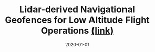 ---
title: "Lidar-derived Navigational Geofences for Low Altitude Flight Operations [(link)](https://jbs023.github.io/files/2020_aviation_forum_low_alt_flight_operations.pdf)"
collection: publications
date: 2020-01-01
venue: 'AIAA AVIATION 2020 FORUM'
---